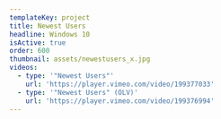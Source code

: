 ```yaml
---
templateKey: project
title: Newest Users
headline: Windows 10
isActive: true
order: 600
thumbnail: assets/newestusers_x.jpg
videos:
  - type: '"Newest Users"'
    url: 'https://player.vimeo.com/video/199377033'
  - type: '"Newest Users" (OLV)'
    url: 'https://player.vimeo.com/video/199376994'
---
```

